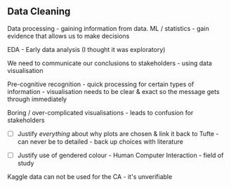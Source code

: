 ## Data Cleaning

Data processing - gaining information from data.
ML / statistics - gain evidence that allows us to make decisions

EDA - Early data analysis (I thought it was exploratory)

We need to communicate our conclusions to stakeholders - using data visualisation 

Pre-cognitive recognition - quick processing for certain types of information - visualisation needs to be clear & exact so the message gets through immediately

Boring / over-complicated visualisations - leads to confusion for stakeholders

- [ ] Justify _everything_ about why plots are chosen & link it back to Tufte - can never be to detailed - back up choices with literature

- [ ] Justify use of gendered colour - Human Computer Interaction - field of study
 
Kaggle data can not be used for the CA - it's unverifiable